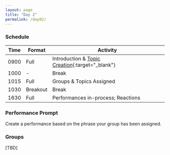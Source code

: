 ```yaml
---
layout: page
title: "Day 2"
permalink: /day02/
---
```


### Schedule

| Time | Format | Activity |
| --- | --- | --- |
| 0900 | Full | Introduction & [Topic Creation](https://docs.google.com/document/d/1hhW0EfaJqpuCaXNf80o3kPgzyRBD77CYHIDevnku7n8/edit){:target="\_blank"} |
| 1000 | - | Break |
| 1015 | Full | Groups & Topics Assigned |
| 1030 | Breakout | Break |
| 1630 | Full | Performances in-process; Reactions |

### Performance Prompt

Create a performance based on the phrase your group has been assigned.

### Groups

[TBD]
